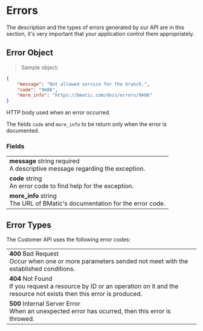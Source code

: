 # Errors

The description and the types of errors generated by our API are in this section, it's very important that your application control them appropriately.

## Error Object

> Sample object:

```json
{
    "message": "Not allowed service for the branch.",
    "code": "9m86",
    "more_info": "https://bmatic.com/docs/errors/9m86"
}
```

HTTP body used when an error occurred.

<aside class="notice">The fields <code>code</code> and <code>more_info</code> to be return only when the error is documented.</aside>

### Fields
| |
|:---|
|**message** <span class="param-type">string</span> <span class="required-param">required</span> <br> A descriptive message regarding the exception.|
|**code** <span class="param-type">string</span> <br> An error code to find help for the exception.|
|**more_info** <span class="param-type">string</span> <br> The URL of BMatic's documentation for the error code.|

## Error Types

The Customer API uses the following error codes:

| |
|:---|
|**400** <span class="verb-description">Bad Request</span> <br> Occur when one or more parameters sended not meet with the established conditions.|
|**404** <span class="verb-description">Not Found</span> <br> If you request a resource by ID  or an operation on it and the resource not exists then this error is produced.|
|**500** <span class="verb-description">Internal Server Error</span> <br> When an unexpected error has ocurred, then this error is throwed.|
